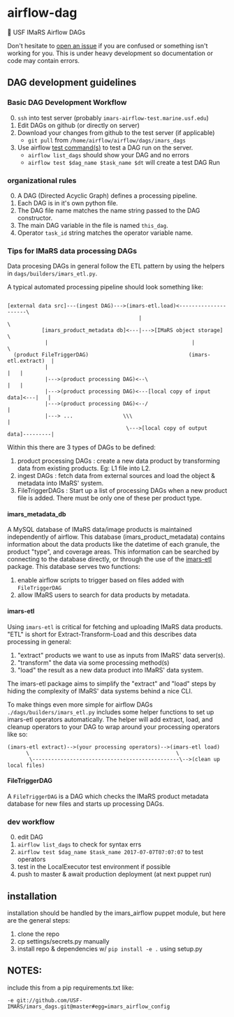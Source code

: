# airflow-dag
:blowfish: USF IMaRS Airflow DAGs

Don't hesitate to
[open an issue](https://github.com/USF-IMARS/imars_dags/issues/47) if you are
confused or something isn't working for you.
This is under heavy development so documentation or code may contain errors.

## DAG development guidelines
### Basic DAG Development Workflow
0. `ssh` into test server (probably `imars-airflow-test.marine.usf.edu`)
1. Edit DAGs on github (or directly on server)
2. Download your changes from github to the test server (if applicable)
    * `git pull` from `/home/airflow/airflow/dags/imars_dags`
3. Use airflow [test command(s)](https://airflow.apache.org/tutorial.html#testing) to test a DAG run on the server.
    * `airflow list_dags` should show your DAG and no errors
    * `airflow test $dag_name $task_name $dt` will create a test DAG Run

### organizational rules
0. A DAG (Directed Acyclic Graph) defines a processing pipeline.
1. Each DAG is in it's own python file.
1. The DAG file name matches the name string passed to the DAG constructor.
2. The main DAG variable in the file is named `this_dag`.
3. Operator `task_id` string matches the operator variable name.

### Tips for IMaRS data processing DAGs
Data procesing DAGs in general follow the ETL pattern by using the helpers in
 `dags/builders/imars_etl.py`.

A typical automated processing pipeline should look something like:

```

[external data src]---(ingest DAG)--->(imars-etl.load)<---------------------\
                                          |                                  \
           [imars_product_metadata db]<---|--->[IMaRS object storage]         \
            |                                              |                   \
  (product FileTriggerDAG)                                (imars-etl.extract)  |
            |                                                              |   |
            |--->(product processing DAG)<--\                              |   |
            |--->(product processing DAG)<---[local copy of input data]<---|   |
            |--->(product processing DAG)<--/                                  |
            |---> ...                \\\                                       |
                                      \--->[local copy of output data]---------|
```

Within this there are 3 types of DAGs to be defined:

1. product processing DAGs : create a new data product by transforming data from
                             existing products. Eg: L1 file into L2.
2. ingest DAGs : fetch data from external sources and load the object & metadata
                 into IMaRS' system.
3. FileTriggerDAGs : Start up a list of processing DAGs when a new product file
                     is added. There must be only one of these per product type.

#### imars_metadata_db
A MySQL database of IMaRS data/image products is maintained independently of
airflow. This database (imars_product_metadata) contains information about the
data products like the datetime of each granule, the product "type", and
coverage areas. This information can be searched by connecting to the database
directly, or through the use of the
[imars-etl](https://github.com/usf-imars/imars-etl) package.
This database serves two functions:

1. enable airflow scripts to trigger based on files added with `FileTriggerDAG`
2. allow IMaRS users to search for data products by metadata.

#### imars-etl
Using `imars-etl` is critical for fetching and uploading IMaRS data products.
"ETL" is short for Extract-Transform-Load and this describes data processing in
general:

1. "extract" products we want to use as inputs from IMaRS' data server(s).
2. "transform" the data via some processing method(s)
3. "load" the result as a new data product into IMaRS' data system.

The imars-etl package aims to simplify the "extract" and "load" steps by hiding
the complexity of IMaRS' data systems behind a nice CLI.

To make things even more simple for airflow DAGs `./dags/builders/imars_etl.py`
includes some helper functions to set up imars-etl operators automatically.
The helper will add extract, load, and cleanup operators to your DAG to wrap
around your processing operators like so:
```
(imars-etl extract)-->(your processing operators)-->(imars-etl load)
      \                                               \
       \-----------------------------------------------\-->(clean up local files)
```

#### FileTriggerDAG
A `FileTriggerDAG` is a DAG which checks the IMaRS product metadata database for
new files and starts up processing DAGs.

### dev workflow
0. edit DAG
1. `airflow list_dags` to check for syntax errs
2. `airflow test $dag_name $task_name 2017-07-07T07:07:07` to test operators
3. test in the LocalExecutor test environment if possible
4. push to master & await production deployment (at next puppet run)

## installation
installation should be handled by the imars_airflow puppet module,
but here are the general steps:
1. clone the repo
2. cp settings/secrets.py manually
3. install repo & dependencies w/ `pip install -e .` using setup.py

## NOTES:
include this from a pip requirements.txt like:

`-e git://github.com/USF-IMARS/imars_dags.git@master#egg=imars_airflow_config`
